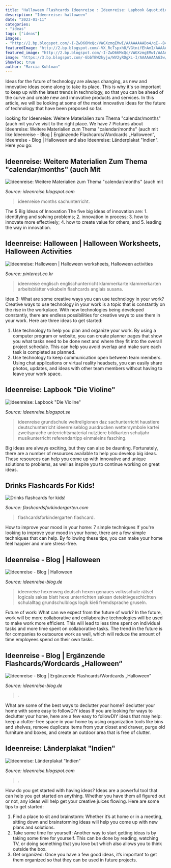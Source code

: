 ```yaml
---
title: "Halloween Flashcards Ideenreise : Ideenreise: Lapbook &quot;die Violine&quot;"
description: "Ideenreise: halloween"
date: "2023-01-11"
categories:
- "ideas"
tags: ["ideas"]
images:
- "http://2.bp.blogspot.com/-I-ZwD66MxQc/VWGXzmgEMwI/AAAAAAAADo4/qE--B4WrKHI/s1600/Ideenreise-Button-02.png"
featuredImage: "http://2.bp.blogspot.com/-VX_RcTspxh8/VGtnifEhAmI/AAAAAAAAChE/2gHaUUho0D8/s1600/mini1.jpg"
featured_image: "http://2.bp.blogspot.com/-I-ZwD66MxQc/VWGXzmgEMwI/AAAAAAAADo4/qE--B4WrKHI/s1600/Ideenreise-Button-02.png"
image: "https://3.bp.blogspot.com/-GbbTBW2kyjw/WV2yRDgXL-I/AAAAAAAAG3w/9DOHnYx1l6kuI_vjWazqq6xPq6HBWm8qACLcBGAs/w1200-h630-p-k-no-nu/Indien.jpg"
ShowToc: true
author: "Marcia Kuhlman"
---
```



Ideas for the future of technology are always changing, as new and innovative ideas come along to take its place. This is why it's so important to keep up with the latest trends in technology, so that you can be ahead of the curve and create new and innovative products and services. In this article, we will be looking at some of the most innovative ideas for the future of technology that have been proposed so far.

	

		
looking for Ideenreise: Weitere Materialien zum Thema &quot;calendar/months&quot; (auch mit you've visit to the right place. We have 7 Pictures about Ideenreise: Weitere Materialien zum Thema &quot;calendar/months&quot; (auch mit like Ideenreise - Blog | Ergänzende Flashcards/Wordcards „Halloween“, Ideenreise - Blog | Halloween and also Ideenreise: Länderplakat &quot;Indien&quot;. Here you go:
		
    
## Ideenreise: Weitere Materialien Zum Thema &quot;calendar/months&quot; (auch Mit

<img loading=lazy src="http://2.bp.blogspot.com/-VX_RcTspxh8/VGtnifEhAmI/AAAAAAAAChE/2gHaUUho0D8/s1600/mini1.jpg" onerror="this.onerror=null;this.src='https://tse3.mm.bing.net/th?id=OIP.CnLNJeiybP5E2TQh4f20nQHaCe&amp;pid=15.1';" alt="Ideenreise: Weitere Materialien zum Thema &quot;calendar/months&quot; (auch mit">

_Source: ideenreise.blogspot.com_

>ideenreise months sachunterricht. 

	

The 5 Big Ideas of Innovation
The five big ideas of innovation are: 1. identifying and solving problems; 2. innovation in process; 3. how to innovate more effectively; 4. how to create value for others; and 5. leading the way in innovation.

    
## Ideenreise: Halloween | Halloween Worksheets, Halloween Activities

<img loading=lazy src="https://i.pinimg.com/originals/80/31/8b/80318b59ae70b2bc47b5c9b7c75b56ca.jpg" onerror="this.onerror=null;this.src='https://tse1.mm.bing.net/th?id=OIP.a_pquynV9D3B1-8aQXu0AQAAAA&amp;pid=15.1';" alt="Ideenreise: Halloween | Halloween worksheets, Halloween activities">

_Source: pinterest.co.kr_

>ideenreise englisch englischunterricht klammerkarte klammerkarten arbeitsblätter vokabeln flashcards anglais susana. 

	

Idea 3: What are some creative ways you can use technology in your work?
Creative ways to use technology in your work is a topic that is constantly on the rise in the workplace. With new technologies being developed constantly, there are endless possibilities for creative ways to use them in your work. Here are three ideas to get started: 
1. Use technology to help you plan and organize your work. By using a computer program or website, you can create planner pages that show you what tasks need to be done next and where they fit into the overall project schedule. This can help you avoid overlap and make sure each task is completed as planned. 
2. Use technology to keep communication open between team members. Using chat applications or virtual reality headsets, you can easily share photos, updates, and ideas with other team members without having to leave your work space.

    
## Ideenreise: Lapbook &quot;Die Violine&quot;

<img loading=lazy src="http://2.bp.blogspot.com/-I-ZwD66MxQc/VWGXzmgEMwI/AAAAAAAADo4/qE--B4WrKHI/s1600/Ideenreise-Button-02.png" onerror="this.onerror=null;this.src='https://tse3.mm.bing.net/th?id=OIP.LEdozNSalZXvNrVOH9wDSwHaHa&amp;pid=15.1';" alt="Ideenreise: Lapbook &quot;Die Violine&quot;">

_Source: ideenreise.blogspot.se_

>ideenreise grundschule weltreligionen daz sachunterricht haustiere deutschunterricht ideenreiseblog ausdrucken wettersymbole kartei zweitsprache unterrichtsmaterial nutztiere bildkarten schuljahr musikunterricht referendartipp einmaleins fasching. 

	

Big ideas are always exciting, but they can also be daunting. Fortunately, there are a number of resources available to help you develop big ideas. These resources can help you come up with innovative and unique solutions to problems, as well as inspire you to continue working on great ideas.

    
## Drinks Flashcards For Kids!

<img loading=lazy src="https://www.flashcardsforkindergarten.com/wp-content/uploads/2020/06/drink-flashcard-wine-725x1024.jpg" onerror="this.onerror=null;this.src='https://tse2.mm.bing.net/th?id=OIP.87JOiNuSnb6B_GNPj3pohAHaKd&amp;pid=15.1';" alt="Drinks flashcards for kids!">

_Source: flashcardsforkindergarten.com_

>flashcardsforkindergarten flashcard. 

	

How to improve your mood in your home: 7 simple techniques
If you're looking to improve your mood in your home, there are a few simple techniques that can help. By following these tips, you can make your home feel happier and more stress-free.

    
## Ideenreise - Blog | Halloween

<img loading=lazy src="https://ideenreise-blog.de/wp-content/uploads/2014/10/Hexenweg.jpg" onerror="this.onerror=null;this.src='https://tse4.mm.bing.net/th?id=OIP.ljthntVO5roLvDZmK5TbAgAAAA&amp;pid=15.1';" alt="Ideenreise - Blog | Halloween">

_Source: ideenreise-blog.de_

>ideenreise hexenweg deutsch hexen genaues volksschule rätsel logicals saksa blatt hexe unterrichten saksan detektivgeschichten schulalltag grundschulblogs logik kieli fremdsprache gruseln. 

	

Future of work: What can we expect from the future of work?
In the future, work will be more collaborative and collaborative technologies will be used to make work more efficient. This will lead to less time spent on individual tasks and more time spent on collaborative tasks. The trend in the future is for companies to outsource work as well, which will reduce the amount of time employees spend on their own tasks.

    
## Ideenreise - Blog | Ergänzende Flashcards/Wordcards „Halloween“

<img loading=lazy src="https://ideenreise-blog.de/wp-content/uploads/2015/10/Halloweencards-300x205.jpg" onerror="this.onerror=null;this.src='https://tse1.mm.bing.net/th?id=OIP.u74D8HsEpmC6t2EHSO9yrQAAAA&amp;pid=15.1';" alt="Ideenreise - Blog | Ergänzende Flashcards/Wordcards „Halloween“">

_Source: ideenreise-blog.de_

>. 

	

What are some of the best ways to declutter your home?
declutter your home with some easy to followDIY ideas 
If you are looking for ways to declutter your home, here are a few easy to followDIY ideas that may help: keep a clutter-free space in your home by using organization tools like bins and shelves, remove duplicate items from your closet and drawer, purge old furniture and boxes, and create an outdoor area that is free of clutter.

    
## Ideenreise: Länderplakat &quot;Indien&quot;

<img loading=lazy src="https://3.bp.blogspot.com/-GbbTBW2kyjw/WV2yRDgXL-I/AAAAAAAAG3w/9DOHnYx1l6kuI_vjWazqq6xPq6HBWm8qACLcBGAs/w1200-h630-p-k-no-nu/Indien.jpg" onerror="this.onerror=null;this.src='https://tse2.mm.bing.net/th?id=OIP.iOC2ucPci-UjNuhxuWRfwAFZC1&amp;pid=15.1';" alt="Ideenreise: Länderplakat &quot;Indien&quot;">

_Source: ideenreise.blogspot.com_

>. 

	

How do you get started with having ideas?
Ideas are a powerful tool that can help you get started on anything. Whether you have them all figured out or not, any ideas will help get your creative juices flowing. Here are some tips to get started: 
1. Find a place to sit and brainstorm: Whether it’s at home or in a meeting, sitting down and brainstorming ideas will help you come up with new plans and solutions. 
2. Take some time for yourself: Another way to start getting ideas is by taking some time for yourself. This can be done by reading, watching TV, or doing something that you love but which also allows you to think outside the box. 
3. Get organized: Once you have a few good ideas, it’s important to get them organized so that they can be used in future projects.


